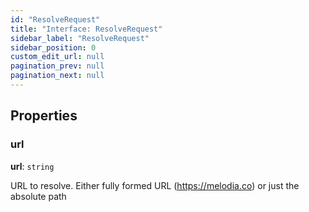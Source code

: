 ```yaml
---
id: "ResolveRequest"
title: "Interface: ResolveRequest"
sidebar_label: "ResolveRequest"
sidebar_position: 0
custom_edit_url: null
pagination_prev: null
pagination_next: null
---
```


## Properties

### url

**url**: `string`

URL to resolve. Either fully formed URL (https://melodia.co) or just the absolute path

